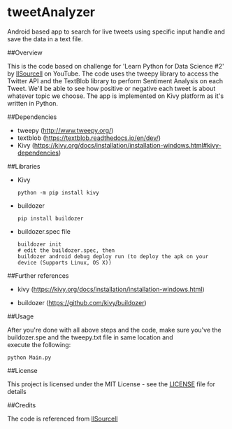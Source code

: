 # tweetAnalyzer
Android based app to search for live tweets using specific input handle and save the data in a text file.


##Overview

This is the code based on challenge for 'Learn Python for Data Science #2' by [llSourcell](https://github.com/llSourcell) on YouTube.
The code uses the tweepy library to access the Twitter API and the TextBlob library to perform Sentiment Analysis on each Tweet. We'll 
be able to see how positive or negative each tweet is about whatever topic we choose. The app is implemented on Kivy platform as it's 
written in Python.



##Dependencies

* tweepy (http://www.tweepy.org/)
* textblob (https://textblob.readthedocs.io/en/dev/)
* Kivy (https://kivy.org/docs/installation/installation-windows.html#kivy-dependencies)



##Libraries

* Kivy
  ~~~
  python -m pip install kivy
  ~~~
  
* buildozer
  ~~~
  pip install buildozer
  ~~~
  
* buildozer.spec file
  ~~~
  buildozer init
  # edit the buildozer.spec, then
  buildozer android debug deploy run (to deploy the apk on your device (Supports Linux, OS X))
  ~~~
  


##Further references

* kivy (https://kivy.org/docs/installation/installation-windows.html)

* buildozer (https://github.com/kivy/buildozer)


##Usage

After you're done with all above steps and the code, make sure you've the buildozer.spe and the tweepy.txt file in same location and 	
execute the following:

  ~~~
  python Main.py
  ~~~
  
  
##License

This project is licensed under the MIT License - see the [LICENSE](https://github.com/specbug/tweetAnalyzer/blob/master/LICENSE) file 
for details


##Credits

The code is referenced from [llSourcell](https://github.com/llSourcell)
